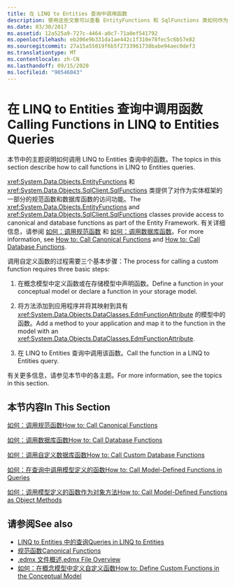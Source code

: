 ```yaml
---
title: 在 LINQ to Entities 查询中调用函数
description: 使用这些文章可以查看 EntityFunctions 和 SqlFunctions 类如何作为实体框架的一部分，提供对规范和数据库函数的访问权限。
ms.date: 03/30/2017
ms.assetid: 12a525a9-727c-4464-a0c7-71a0ef541792
ms.openlocfilehash: eb206e9b331da1ae442c1f310e78fec5c6b57e82
ms.sourcegitcommit: 27a15a55019f6b5f2733961738babe94aec0def3
ms.translationtype: MT
ms.contentlocale: zh-CN
ms.lasthandoff: 09/15/2020
ms.locfileid: "90546043"
---
```

# <a name="calling-functions-in-linq-to-entities-queries"></a><span data-ttu-id="76f26-103">在 LINQ to Entities 查询中调用函数</span><span class="sxs-lookup"><span data-stu-id="76f26-103">Calling Functions in LINQ to Entities Queries</span></span>
<span data-ttu-id="76f26-104">本节中的主题说明如何调用 LINQ to Entities 查询中的函数。</span><span class="sxs-lookup"><span data-stu-id="76f26-104">The topics in this section describe how to call functions in LINQ to Entities queries.</span></span>  
  
 <span data-ttu-id="76f26-105"><xref:System.Data.Objects.EntityFunctions> 和 <xref:System.Data.Objects.SqlClient.SqlFunctions> 类提供了对作为实体框架的一部分的规范函数和数据库函数的访问功能。</span><span class="sxs-lookup"><span data-stu-id="76f26-105">The <xref:System.Data.Objects.EntityFunctions> and <xref:System.Data.Objects.SqlClient.SqlFunctions> classes provide access to canonical and database functions as part of the Entity Framework.</span></span> <span data-ttu-id="76f26-106">有关详细信息，请参阅 [如何：调用规范函数](how-to-call-canonical-functions.md) 和 [如何：调用数据库函数](how-to-call-database-functions.md)。</span><span class="sxs-lookup"><span data-stu-id="76f26-106">For more information, see [How to: Call Canonical Functions](how-to-call-canonical-functions.md) and [How to: Call Database Functions](how-to-call-database-functions.md).</span></span>  
  
 <span data-ttu-id="76f26-107">调用自定义函数的过程需要三个基本步骤：</span><span class="sxs-lookup"><span data-stu-id="76f26-107">The process for calling a custom function requires three basic steps:</span></span>  
  
1. <span data-ttu-id="76f26-108">在概念模型中定义函数或在存储模型中声明函数。</span><span class="sxs-lookup"><span data-stu-id="76f26-108">Define a function in your conceptual model or declare a function in your storage model.</span></span>  
  
2. <span data-ttu-id="76f26-109">将方法添加到应用程序并将其映射到具有 <xref:System.Data.Objects.DataClasses.EdmFunctionAttribute> 的模型中的函数。</span><span class="sxs-lookup"><span data-stu-id="76f26-109">Add a method to your application and map it to the function in the model with an <xref:System.Data.Objects.DataClasses.EdmFunctionAttribute>.</span></span>  
  
3. <span data-ttu-id="76f26-110">在 LINQ to Entities 查询中调用该函数。</span><span class="sxs-lookup"><span data-stu-id="76f26-110">Call the function in a LINQ to Entities query.</span></span>  
  
 <span data-ttu-id="76f26-111">有关更多信息，请参见本节中的各主题。</span><span class="sxs-lookup"><span data-stu-id="76f26-111">For more information, see the topics in this section.</span></span>  
  
## <a name="in-this-section"></a><span data-ttu-id="76f26-112">本节内容</span><span class="sxs-lookup"><span data-stu-id="76f26-112">In This Section</span></span>  
 [<span data-ttu-id="76f26-113">如何：调用规范函数</span><span class="sxs-lookup"><span data-stu-id="76f26-113">How to: Call Canonical Functions</span></span>](how-to-call-canonical-functions.md)  
  
 [<span data-ttu-id="76f26-114">如何：调用数据库函数</span><span class="sxs-lookup"><span data-stu-id="76f26-114">How to: Call Database Functions</span></span>](how-to-call-database-functions.md)  
  
 [<span data-ttu-id="76f26-115">如何：调用自定义数据库函数</span><span class="sxs-lookup"><span data-stu-id="76f26-115">How to: Call Custom Database Functions</span></span>](how-to-call-custom-database-functions.md)  
  
 [<span data-ttu-id="76f26-116">如何：在查询中调用模型定义的函数</span><span class="sxs-lookup"><span data-stu-id="76f26-116">How to: Call Model-Defined Functions in Queries</span></span>](how-to-call-model-defined-functions-in-queries.md)  
  
 [<span data-ttu-id="76f26-117">如何：调用模型定义的函数作为对象方法</span><span class="sxs-lookup"><span data-stu-id="76f26-117">How to: Call Model-Defined Functions as Object Methods</span></span>](how-to-call-model-defined-functions-as-object-methods.md)  
  
## <a name="see-also"></a><span data-ttu-id="76f26-118">请参阅</span><span class="sxs-lookup"><span data-stu-id="76f26-118">See also</span></span>

- [<span data-ttu-id="76f26-119">LINQ to Entities 中的查询</span><span class="sxs-lookup"><span data-stu-id="76f26-119">Queries in LINQ to Entities</span></span>](queries-in-linq-to-entities.md)
- [<span data-ttu-id="76f26-120">规范函数</span><span class="sxs-lookup"><span data-stu-id="76f26-120">Canonical Functions</span></span>](canonical-functions.md)
- <span data-ttu-id="76f26-121">[.edmx 文件概述](/previous-versions/dotnet/netframework-4.0/cc982042(v=vs.100))</span><span class="sxs-lookup"><span data-stu-id="76f26-121">[.edmx File Overview](/previous-versions/dotnet/netframework-4.0/cc982042(v=vs.100))</span></span>
- <span data-ttu-id="76f26-122">[如何：在概念模型中定义自定义函数](/previous-versions/dotnet/netframework-4.0/dd456812(v=vs.100))</span><span class="sxs-lookup"><span data-stu-id="76f26-122">[How to: Define Custom Functions in the Conceptual Model](/previous-versions/dotnet/netframework-4.0/dd456812(v=vs.100))</span></span>
